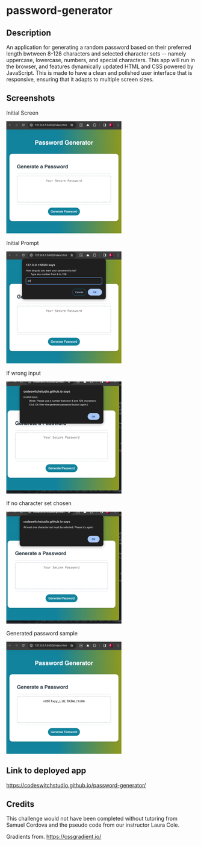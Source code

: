 # password-generator

## Description
An application for generating a random password based on their preferred length bwtween 8-128 characters and selected character sets -- namely uppercase, lowercase, numbers, and special characters. This app will run in the browser, and features dynamically updated HTML and CSS powered by JavaScript. This is made to have a clean and polished user interface that is responsive, ensuring that it adapts to multiple screen sizes.

## Screenshots
Initial Screen

![initial screen](./images/Screenshot01.png)

Initial Prompt

![prompt](./images/Screenshot02.png)

If wrong input

![If wrong input](./images/Screenshot05.png)

If no character set chosen

![If no character set chosen](./images/Screenshot04.png)

Generated password sample

![generated password](./images/Screenshot03.png)


## Link to deployed app
https://codeswitchstudio.github.io/password-generator/


## Credits
This challenge would not have been completed without tutoring from Samuel Cordova and the pseudo code from our instructor Laura Cole.

Gradients from. 
https://cssgradient.io/
